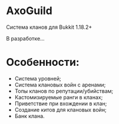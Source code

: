 # AxoGuild
Система кланов для Bukkit 1.18.2+

В разработке...

# Особенности:
  - Система уровней;
  - Система клановых войн с аренами;
  - Топы кланов по репутации/убийствам;
  - Кастомизируемые ранги в кланах;
  - Приветствие при вхождении в клан;
  - Создание китов для клановых войн;
  - Банк клана.
